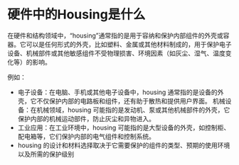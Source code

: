 # 硬件中的Housing是什么

在硬件和结构领域中，“housing”通常指的是用于容纳和保护内部组件的外壳或容器。它可以是任何形式的外壳，比如塑料、金属或其他材料制成的，用于保护电子设备、机械部件或其他敏感组件不受物理损害、环境因素（如灰尘、湿气、温度变化等）的影响。

例如：

- 电子设备：在电脑、手机或其他电子设备中，housing 通常指的是设备的外壳，它不仅保护内部的电路板和组件，还有助于散热和提供用户界面。
机械设备：在机械领域，housing 可能指的是发动机、泵或其他机械部件的外壳，它保护内部的机械运动部件，防止灰尘和异物进入。
- 工业应用：在工业环境中，housing 可能指的是大型设备的外壳，如控制柜、配电箱等，它们保护内部的电气组件和控制系统。
- housing 的设计和材料选择取决于它需要保护的组件的类型、预期的使用环境以及所需的保护级别
